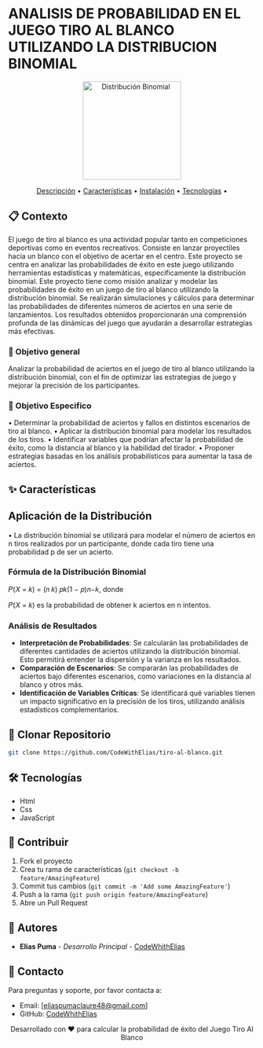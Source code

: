 # ANALISIS DE PROBABILIDAD EN EL JUEGO TIRO AL BLANCO UTILIZANDO LA DISTRIBUCION BINOMIAL

<div align="center">
  <img src="assets/logo.png" alt="Distribución Binomial" width="200"/>
  <br>
  <p>
    <a href="#descripción">Descripción</a> •
    <a href="#características">Características</a> •
    <a href="#instalación">Instalación</a> •
    <a href="#tecnologías">Tecnologías</a> •
  </p>
</div>

## 📋 Contexto

El juego de tiro al blanco es una actividad popular tanto en competiciones deportivas como en
eventos recreativos. Consiste en lanzar proyectiles hacia un blanco con el objetivo de acertar en
el centro. Este proyecto se centra en analizar las probabilidades de éxito en este juego
utilizando herramientas estadísticas y matemáticas, específicamente la distribución binomial.
Este proyecto tiene como misión analizar y modelar las probabilidades de éxito en un juego de
tiro al blanco utilizando la distribución binomial. Se realizarán simulaciones y cálculos para
determinar las probabilidades de diferentes números de aciertos en una serie de lanzamientos.
Los resultados obtenidos proporcionarán una comprensión profunda de las dinámicas del juego
que ayudarán a desarrollar estrategias más efectivas.


### 🎯 Objetivo general

Analizar la probabilidad de aciertos en el juego de tiro al blanco utilizando la distribución
binomial, con el fin de optimizar las estrategias de juego y mejorar la precisión de los
participantes.

### 🎯 Objetivo Especifico

• Determinar la probabilidad de aciertos y fallos en distintos escenarios de tiro al blanco.
• Aplicar la distribución binomial para modelar los resultados de los tiros.
• Identificar variables que podrían afectar la probabilidad de éxito, como la distancia al blanco y
la habilidad del tirador.
• Proponer estrategias basadas en los análisis probabilísticos para aumentar la tasa de aciertos.


## ✨ Características

## Aplicación de la Distribución

• La distribución binomial se utilizará para modelar el número de aciertos en n tiros
realizados por un participante, donde cada tiro tiene una probabilidad p de ser un
acierto.

### Fórmula de la Distribución Binomial

𝑃(𝑋 = 𝑘) = (𝑛 𝑘) 𝑝𝑘(1 − 𝑝)𝑛−𝑘, donde

𝑃(𝑋 = 𝑘) es la probabilidad de obtener k aciertos en n intentos.

### Análisis de Resultados

- **Interpretación de Probabilidades**: Se calcularán las probabilidades de
diferentes cantidades de aciertos utilizando la distribución binomial. Esto
permitirá entender la dispersión y la varianza en los resultados.
- **Comparación de Escenarios**: Se compararán las probabilidades de aciertos
bajo diferentes escenarios, como variaciones en la distancia al blanco y otros
más.
- **Identificación de Variables Críticas**: Se identificará qué variables tienen un
impacto significativo en la precisión de los tiros, utilizando análisis
estadísticos complementarios.

## 🚀 Clonar Repositorio
```bash
git clone https://github.com/CodeWithElias/tiro-al-blanco.git
```

## 🛠️ Tecnologías
  - Html
  - Css
  - JavaScript

## 🤝 Contribuir

1. Fork el proyecto
2. Crea tu rama de características (`git checkout -b feature/AmazingFeature`)
3. Commit tus cambios (`git commit -m 'Add some AmazingFeature'`)
4. Push a la rama (`git push origin feature/AmazingFeature`)
5. Abre un Pull Request

## 👥 Autores
- **Elias Puma** - *Desarrollo Principal* - [CodeWhithElias](https://github.com/CodeWithElias)

## 📧 Contacto
Para preguntas y soporte, por favor contacta a:
- Email: [eliaspumaclaure48@gmail.com]
- GitHub: [CodeWhithElias](https://github.com/CodeWithElias)


<div align="center">
  Desarrollado con ❤️ para calcular la probabilidad de éxito del Juego Tiro Al Blanco
</div>

